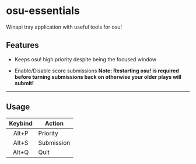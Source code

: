 # osu-essentials

Winapi tray application with useful tools for osu!

## Features

- Keeps osu! high priority despite being the focused window

- Enable/Disable score submissions **Note: Restarting osu! is required before turning submissions back on otherwise your older plays will submit!**

---

## Usage

| Keybind |   Action   |
|:-------:| ---------- |
|  Alt+P  | Priority   |
|  Alt+S  | Submission |
|  Alt+Q  | Quit       |
